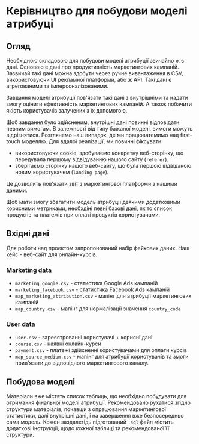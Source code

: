 # Керівництво для побудови моделі атрибуці

## Огляд
Необхідною складовою для побудови моделі атрибуції звичайно ж є дані. Основою є дані про продуктивність маркетингових кампаній.
Зазвичай такі дані можна здобути через ручне вивантаження в CSV, використовуючи UI рекламної платформи, або ж API. Такі дані є агрегованими та імперсоналізованими.

Завдання моделі атрибуції пов'язати такі дані з внутрішніми та надати змогу оцінити ефективність маркетингових кампаній.
А також побачити якість користувачів залучених з їх допомогою.

Щоб завдання було здійсненим, внутрішні дані повинні відповідати певним вимогам.
В залежності від типу бажаної моделі, вимоги можуть відрізнятися. Розглянемо наш випадок, де ми працюватемимо над first-touch моделлю.
Для вдалої реалізації, ми повинні фіксувати: 
- використовуючи cookie, здобуваємо конкретну веб-сторінку, що передувала першому відвідуванню нашого сайту (`referer`).
- зберігаємо сторінку нашого веб-сайту, що була першою відвіданою новим користувачем (`landing page`). 

Це дозволить пов'язати звіт з маркетингової платформи з нашими даними.

Щоб мати змогу збагатити модель атрибуції деякими додатковими корисними метриками, необхдіні певні базові дані, як то список продуктів та платежів при оплаті продуктів користувачами.

## Вхідні дані
Для роботи над проектом запропонований набір фейкових даних. Наш кейс - веб-сайт для онлайн-курсів.
### Marketing data
- `marketing_google.csv` - статистика Google Ads кампаній 
- `marketing_facebook.csv` - статистика Facebook Ads кампаній 
- `map_marketing_attribution.csv` - мапінг для атрибуції маркетингових кампаній
- `map_country.csv` - мапінг для нормалізації значення `country_code` 
### User data
- `user.csv` - зареєстрованні користувачі + корисні дані
- `course.csv` - наявні онлайн-курси
- `payment.csv` - платежі здійсненні користувачами для оплати курсів
- `map_source_medium.csv` - мапінг для атрибуції користувачів та змоги прив'язати до відповідного маркетингового каналу.

## Побудова моделі
Матеріали вже містять список таблиць, що необхідно побудувати для отримання фінальної моделі атрибуції.
Рекомендовано рухатися згідно структури матеріалів, почавши з опрацювання маркетингової статистики, далі внутрішні дані, і на завершення вже безпосередньо сама модель.
Кожен заздалегідь підготований `.sql` файл містить додаткові інструкції, щодо кожної таблиці та рекомендованої її структури. 